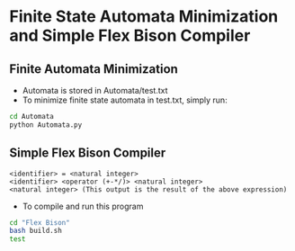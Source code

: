 # Finite State Automata Minimization and Simple Flex Bison Compiler
## Finite Automata Minimization
* Automata is stored in Automata/test.txt
* To minimize finite state automata in test.txt, simply run:
```bash
cd Automata
python Automata.py
```
## Simple Flex Bison Compiler
```
<identifier> = <natural integer>
<identifier> <operator (+-*/)> <natural integer>
<natural integer> (This output is the result of the above expression)
```
* To compile and run this program
```bash
cd "Flex Bison"
bash build.sh
test
```
